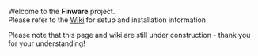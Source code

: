 Welcome to the **Finware** project.\
Please refer to the [Wiki](https://github.com/TechnionDev/finware-project/wiki) for setup and installation information


Please note that this page and wiki are still under construction - thank you for your understanding!
